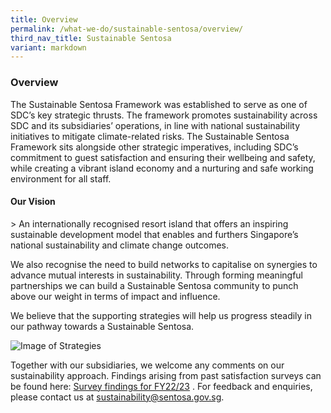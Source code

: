 ```yaml
---
title: Overview
permalink: /what-we-do/sustainable-sentosa/overview/
third_nav_title: Sustainable Sentosa
variant: markdown
---
```

### **Overview**
The Sustainable Sentosa Framework was established to serve as one of SDC’s key strategic thrusts. The framework promotes sustainability across SDC and its subsidiaries’ operations, in line with national sustainability initiatives to mitigate climate-related risks. The Sustainable Sentosa Framework sits alongside other strategic imperatives, including SDC’s commitment to guest satisfaction and ensuring their wellbeing and safety, while creating a vibrant island economy and a nurturing and safe working environment for all staff.

#### **Our Vision**
&gt; An internationally recognised resort island that offers an inspiring sustainable development model that enables and furthers Singapore’s national sustainability and climate change outcomes.

We also recognise the need to build networks to capitalise on synergies to advance mutual interests in sustainability. Through forming meaningful partnerships we can build a Sustainable Sentosa community to punch above our weight in terms of impact and influence. 

We believe that the supporting strategies will help us progress steadily in our pathway towards a Sustainable Sentosa.
<p>
<img src="/images/what-we-do/sustainable-sentosa/strategies.png" alt="Image of Strategies">
	
Together with our subsidiaries, we welcome any comments on our sustainability approach. Findings arising from past satisfaction surveys can be found here: [Survey findings for FY22/23](/files/Sustainable%20Sentosa/GSTC___23_24_Sustainability_Survey_Findings.pdf) . For feedback and enquiries, please contact us at sustainability@sentosa.gov.sg.</p>